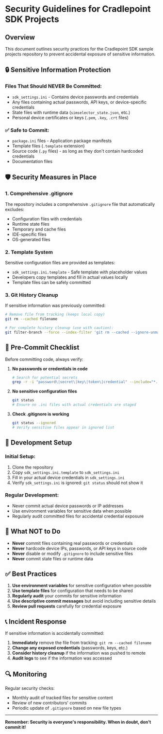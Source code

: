 # Security Guidelines for Cradlepoint SDK Projects

## Overview
This document outlines security practices for the Cradlepoint SDK sample projects repository to prevent accidental exposure of sensitive information.

## 🔒 Sensitive Information Protection

### Files That Should NEVER Be Committed:
- `sdk_settings.ini` - Contains device passwords and credentials
- Any files containing actual passwords, API keys, or device-specific credentials
- State files with runtime data (`simselector_state.json`, etc.)
- Personal device certificates or keys (`.pem`, `.key`, `.crt` files)

### ✅ Safe to Commit:
- `package.ini` files - Application package manifests
- Template files (`.template` extension)
- Source code (`.py` files) - as long as they don't contain hardcoded credentials
- Documentation files

## 🛡️ Security Measures in Place

### 1. Comprehensive .gitignore
The repository includes a comprehensive `.gitignore` file that automatically excludes:
- Configuration files with credentials
- Runtime state files
- Temporary and cache files
- IDE-specific files
- OS-generated files

### 2. Template System
Sensitive configuration files are provided as templates:
- `sdk_settings.ini.template` - Safe template with placeholder values
- Developers copy templates and fill in actual values locally
- Template files can be safely committed

### 3. Git History Cleanup
If sensitive information was previously committed:
```bash
# Remove file from tracking (keeps local copy)
git rm --cached filename

# For complete history cleanup (use with caution):
git filter-branch --force --index-filter 'git rm --cached --ignore-unmatch filename' --prune-empty --tag-name-filter cat -- --all
```

## 🚨 Pre-Commit Checklist

Before committing code, always verify:

1. **No passwords or credentials in code**
   ```bash
   # Search for potential secrets
   grep -r -i "password\|secret\|key\|token\|credential" --include="*.py" .
   ```

2. **No sensitive configuration files**
   ```bash
   git status
   # Ensure no .ini files with actual credentials are staged
   ```

3. **Check .gitignore is working**
   ```bash
   git status --ignored
   # Verify sensitive files appear in ignored list
   ```

## 🔧 Development Setup

### Initial Setup:
1. Clone the repository
2. Copy `sdk_settings.ini.template` to `sdk_settings.ini`
3. Fill in your actual device credentials in `sdk_settings.ini`
4. Verify `sdk_settings.ini` is ignored: `git status` should not show it

### Regular Development:
- Never commit actual device passwords or IP addresses
- Use environment variables for sensitive data when possible
- Regularly audit committed files for accidental credential exposure

## 🚫 What NOT to Do

- **Never** commit files containing real passwords or credentials
- **Never** hardcode device IPs, passwords, or API keys in source code
- **Never** disable or modify `.gitignore` to include sensitive files
- **Never** commit state files or runtime data

## ✅ Best Practices

1. **Use environment variables** for sensitive configuration when possible
2. **Use template files** for configuration that needs to be shared
3. **Regularly audit** your commits for sensitive information
4. **Use descriptive commit messages** but avoid including sensitive details
5. **Review pull requests** carefully for credential exposure

## 📞 Incident Response

If sensitive information is accidentally committed:

1. **Immediately** remove the file from tracking: `git rm --cached filename`
2. **Change any exposed credentials** (passwords, keys, etc.)
3. **Consider history cleanup** if the information was pushed to remote
4. **Audit logs** to see if the information was accessed

## 🔍 Monitoring

Regular security checks:
- Monthly audit of tracked files for sensitive content
- Review of new contributors' commits
- Periodic update of `.gitignore` based on new file types

---

**Remember: Security is everyone's responsibility. When in doubt, don't commit it!** 